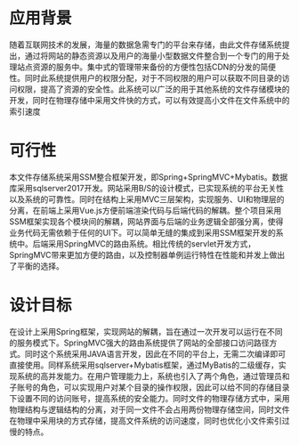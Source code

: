 # 应用背景

随着互联网技术的发展，海量的数据急需专门的平台来存储，由此文件存储系统提出，通过将网站的静态资源以及用户的海量小型数据文件整合到一个专门的用于处理站点资源的服务中。集中式的管理带来备份的方便性包括CDN的分发的简便性。同时此系统提供用户的权限分配，对于不同权限的用户可以获取不同目录的访问权限，提高了资源的安全性。此系统可以广泛的用于其他系统的文件存储模块的开发，同时在物理存储中采用文件快的方式，可以有效提高小文件在文件系统中的索引速度

# 可行性

本文件存储系统采用SSM整合框架开发，即Spring+SpringMVC+Mybatis。数据库采用sqlserver2017开发。网站采用B/S的设计模式，已实现系统的平台无关性以及系统的可靠性。同时在结构上采用MVC三层架构，实现服务、UI和物理层的分离，在前端上采用Vue.js方便前端渲染代码与后端代码的解耦。整个项目采用SSM框架实现各个模块间的解耦，网站界面与后端的业务逻辑全部强分离，使得业务代码无需依赖于任何的UI下。可以简单无缝的集成到采用SSM框架开发的系统中。后端采用SpringMVC的路由系统。相比传统的servlet开发方式，SpringMVC带来更加方便的路由，以及控制器单例运行特性在性能和并发上做出了平衡的选择。

# 设计目标

在设计上采用Spring框架，实现网站的解耦，旨在通过一次开发可以运行在不同的服务模式下。SpringMVC强大的路由系统提供了网站的全部接口访问路径方式。同时这个系统采用JAVA语言开发，因此在不同的平台上，无需二次编译即可直接使用。同样系统采用sqlserver+Mybatis框架，通过MyBatis的二级缓存，实现系统的高并发能力。在用户管理能力上，系统也引入了两个角色，通过管理员和子账号的角色，可以实现用户对某个目录的操作权限，因此可以给不同的存储目录下设置不同的访问账号，提高系统的安全能力。同时文件的物理存储方式中，采用物理结构与逻辑结构的分离，对于同一文件不会占用两份物理存储空间，同时文件在物理中采用块的方式存储，提高文件系统的访问速度，同时也优化小文件索引过慢的特点。